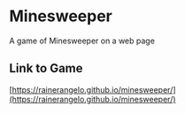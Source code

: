 # Minesweeper
A game of Minesweeper on a web page

## Link to Game
[https://rainerangelo.github.io/minesweeper/](https://rainerangelo.github.io/minesweeper/)